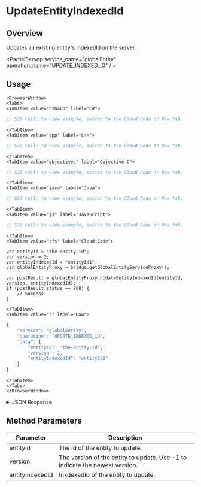 # UpdateEntityIndexedId
## Overview
Updates an existing entity's IndexedId on the server.

<PartialServop service_name="globalEntity" operation_name="UPDATE_INDEXED_ID" / >

## Usage

```mdx-code-block
<BrowserWindow>
<Tabs>
<TabItem value="csharp" label="C#">
```

```csharp
// S2S call: to view example, switch to the Cloud Code or Raw tab.
```

```mdx-code-block
</TabItem>
<TabItem value="cpp" label="C++">
```

```cpp
// S2S call: to view example, switch to the Cloud Code or Raw tab.
```

```mdx-code-block
</TabItem>
<TabItem value="objectivec" label="Objective-C">
```

```objectivec
// S2S call: to view example, switch to the Cloud Code or Raw tab.
```

```mdx-code-block
</TabItem>
<TabItem value="java" label="Java">
```

```java
// S2S call: to view example, switch to the Cloud Code or Raw tab.
```

```mdx-code-block
</TabItem>
<TabItem value="js" label="JavaScript">
```

```javascript
// S2S call: to view example, switch to the Cloud Code or Raw tab.
```

```mdx-code-block
</TabItem>
<TabItem value="cfs" label="Cloud Code">
```

```cfscript
var entityId = "the-entity-id";
var version = 2;
var entityIndexedId = "entityId1";
var globalEntityProxy = bridge.getGlobalEntityServiceProxy();

var postResult = globalEntityProxy.updateEntityIndexedId(entityId, version, entityIndexedId);
if (postResult.status == 200) {
    // Success!
}
```

```mdx-code-block
</TabItem>
<TabItem value="r" label="Raw">
```

```r
{
	"service": "globalEntity",
	"operation": "UPDATE_INDEXED_ID",
	"data": {
		"entityId": "the-entity-id",
		"version": 2,
		"entityIndexedId": "entityId1"
	}
}
```

```mdx-code-block
</TabItem>
</Tabs>
</BrowserWindow>
```

<details>
<summary>JSON Response</summary>

```json
{
  "data": {
    "gameId": "123456",
    "entityId": "218d19d1-cda9-48a7-a918-a796281219f1",
    "ownerId": "77ce8889-20b7-4d01-b248-e0beb747f1b4",
    "entityType": "address",
    "entityIndexedId": "entityId1",
    "version": 4,
    "acl": {
      "other": 1
    },
    "expiresAt": 9223372036854776000,
    "timeToLive": -1,
    "createdAt": 1557939144108,
    "updatedAt": 1557939241957
  },
  "status": 200
}
```
</details>

## Method Parameters
Parameter | Description
--------- | -----------
entityId | The id of the entity to update. 
version | The version of the entity to update. Use -1 to indicate the newest version. 
entityIndexedId | InxdexedId of the entity to update. 


